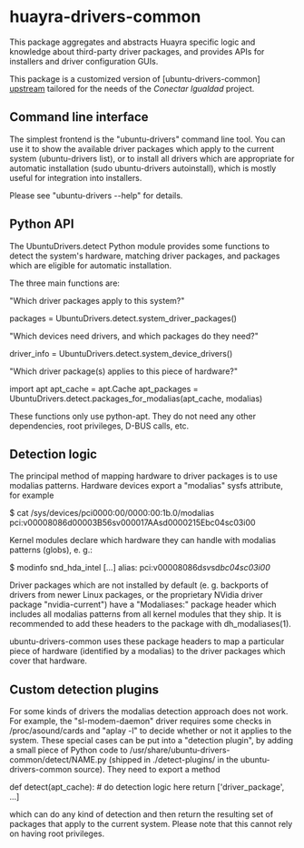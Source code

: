huayra-drivers-common
=====================

This package aggregates and abstracts Huayra specific logic and knowledge
about third-party driver packages, and provides APIs for installers and driver
configuration GUIs.

This package is a customized version of [ubuntu-drivers-common] [upstream]
tailored for the needs of the _Conectar Igualdad_ project.

[upstream]: https://github.com/tselliot/ubuntu-drivers-common

Command line interface
----------------------
The simplest frontend is the "ubuntu-drivers" command line tool. You can use
it to show the available driver packages which apply to the current system
(ubuntu-drivers list), or to install all drivers which are appropriate for
automatic installation (sudo ubuntu-drivers autoinstall), which is mostly
useful for integration into installers.

Please see "ubuntu-drivers --help" for details.


Python API
----------
The UbuntuDrivers.detect Python module provides some functions to detect the
system's hardware, matching driver packages, and packages which are eligible
for automatic installation.

The three main functions are:

  "Which driver packages apply to this system?"

  packages = UbuntuDrivers.detect.system_driver_packages()

  "Which devices need drivers, and which packages do they need?"

  driver_info = UbuntuDrivers.detect.system_device_drivers()

  "Which driver package(s) applies to this piece of hardware?"

  import apt
  apt_cache = apt.Cache
  apt_packages = UbuntuDrivers.detect.packages_for_modalias(apt_cache, modalias)

These functions only use python-apt. They do not need any other dependencies,
root privileges, D-BUS calls, etc.


Detection logic
---------------
The principal method of mapping hardware to driver packages is to use modalias
patterns. Hardware devices export a "modalias" sysfs attribute, for example

  $ cat /sys/devices/pci0000:00/0000:00:1b.0/modalias
  pci:v00008086d00003B56sv000017AAsd0000215Ebc04sc03i00

Kernel modules declare which hardware they can handle with modalias patterns
(globs), e. g.:

  $ modinfo snd_hda_intel
  [...]
  alias:          pci:v00008086d*sv*sd*bc04sc03i00*

Driver packages which are not installed by default (e. g. backports of drivers
from newer Linux packages, or the proprietary NVidia driver package
"nvidia-current") have a "Modaliases:" package header which includes all
modalias patterns from all kernel modules that they ship. It is recommended to
add these headers to the package with dh_modaliases(1).

ubuntu-drivers-common uses these package headers to map a particular piece of
hardware (identified by a modalias) to the driver packages which cover that
hardware.


Custom detection plugins
------------------------
For some kinds of drivers the modalias detection approach does not work. For
example, the "sl-modem-daemon" driver requires some checks in
/proc/asound/cards and "aplay -l" to decide whether or not it applies to the
system. These special cases can be put into a "detection plugin", by adding a
small piece of Python code to /usr/share/ubuntu-drivers-common/detect/NAME.py
(shipped in ./detect-plugins/ in the ubuntu-drivers-common source). They need
to export a method

   def detect(apt_cache):
      # do detection logic here
      return ['driver_package', ...]

which can do any kind of detection and then return the resulting set of
packages that apply to the current system. Please note that this cannot rely on
having root privileges.

